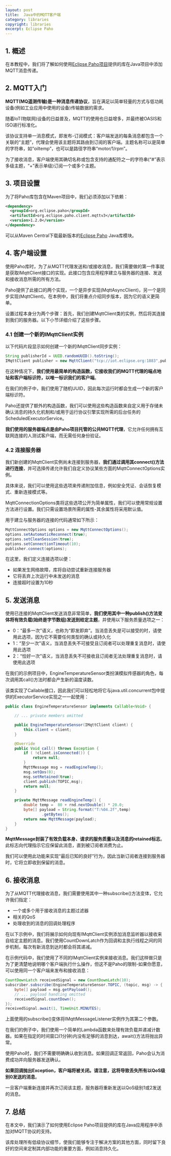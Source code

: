 ```yaml
---
layout: post
title:  Java中的MQTT客户端
category: libraries
copyright: libraries
excerpt: Eclipse Paho
---
```


## 1. 概述

在本教程中，我们将了解如何使用[Eclipse Paho项目](https://www.eclipse.org/paho/)提供的库在Java项目中添加MQTT消息传递。

## 2. MQTT入门

**MQTT(MQ遥测传输)是一种消息传递协议**，旨在满足以简单轻量的方式与低功耗设备(例如工业应用中使用的设备)传输数据的需求。

随着IoT(物联网)设备的日益普及，MQTT的使用也日益增多，并最终被OASIS和ISO进行标准化。

该协议支持单一消息模式，即发布-订阅模式：客户端发送的每条消息都包含一个关联的“主题”，代理会使用该主题将其路由到订阅的客户端。主题名称可以是简单的字符串，如“oiltemp”，也可以是路径字符串“motor/1/rpm”。

为了接收消息，客户端使用其确切名称或包含支持的通配符之一的字符串(“#”表示多级主题，“+”表示单级)订阅一个或多个主题。

## 3. 项目设置

为了将Paho库包含在Maven项目中，我们必须添加以下依赖：

```xml
<dependency>
  <groupId>org.eclipse.paho</groupId>
  <artifactId>org.eclipse.paho.client.mqttv3</artifactId>
  <version>1.2.0</version>
</dependency>
```

 可以从Maven Central下载最新版本的[Eclipse Paho](https://mvnrepository.com/artifact/org.eclipse.paho/org.eclipse.paho.client.mqttv3) Java库模块。

## 4. 客户端设置

使用Paho库时，为了从MQTT代理发送和/或接收消息，我们需要做的第一件事就是获取IMqttClient接口的实现。此接口包含应用程序建立与服务器的连接、发送和接收消息所需的所有方法。

Paho提供了此接口的两个实现，一个是异步实现(MqttAsyncClient)，另一个是同步实现(MqttClient)。在本例中，我们将重点介绍同步版本，因为它的语义更简单。

设置过程本身分为两个步骤：首先，我们创建MqttClient类的实例，然后将其连接到我们的服务器。以下小节详细介绍了这些步骤。

### 4.1 创建一个新的IMqttClient实例

以下代码片段显示如何创建一个新的IMqttClient同步实例：

```java
String publisherId = UUID.randomUUID().toString();
IMqttClient publisher = new MqttClient("tcp://iot.eclipse.org:1883",publisherId);
```

在这种情况下，**我们使用最简单的构造函数，它接收我们的MQTT代理的端点地址和客户端标识符，以唯一标识我们的客户端**。

在我们的例子中，我们使用了随机UUID，因此每次运行时都会生成一个新的客户端标识符。

Paho还提供了额外的构造函数，我们可以使用这些构造函数来自定义用于存储未确认消息的持久化机制和/或用于运行协议引擎实现所需的后台任务的ScheduledExecutorService。

**我们使用的服务器端点是由Paho项目托管的公共MQTT代理**，它允许任何拥有互联网连接的人测试客户端，而无需任何身份验证。

### 4.2 连接服务器

我们新创建的MqttClient实例尚未连接到服务器，**我们通过调用其connect()方法进行连接**，并可选择传递允许我们自定义协议某些方面的MqttConnectOptions实例。

具体来说，我们可以使用这些选项来传递附加信息，例如安全凭证、会话恢复模式、重新连接模式等。

MqttConnectionOptions类将这些选项公开为简单属性，我们可以使用常规设置方法进行设置。我们只需设置场景所需的属性-其余属性将采用默认值。

用于建立与服务器的连接的代码通常如下所示：

```java
MqttConnectOptions options = new MqttConnectOptions();
options.setAutomaticReconnect(true);
options.setCleanSession(true);
options.setConnectionTimeout(10);
publisher.connect(options);
```

在这里，我们定义连接选项以便：

- 如果发生网络故障，库将自动尝试重新连接服务器
- 它将丢弃上次运行中未发送的消息
- 连接超时设置为10秒

## 5. 发送消息

使用已连接的MqttClient发送消息非常简单，**我们使用其中一种publish()方法变体将有效负载(始终是字节数组)发送到给定主题**，并使用以下服务质量选项之一：

- 0：“最多一次”语义，也称为“即发即弃”。当消息丢失是可以接受的时，请使用此选项，因为它不需要任何类型的确认或持久化
- 1：“至少一次”语义，当消息丢失不可接受且订阅者可以处理重复消息时，请使用此选项
- 2：“恰好一次”语义，当消息丢失不可接收且订阅者无法处理重复消息时，请使用此选项

在我们的示例项目中，EngineTemperatureSensor类扮演模拟传感器的角色，每次调用其call()方法时都会产生新的温度读数。

该类实现了Callable接口，因此我们可以轻松地将它与java.util.concurrent包中提供的ExecutorService实现之一一起使用：

```java
public class EngineTemperatureSensor implements Callable<Void> {

    // ... private members omitted

    public EngineTemperatureSensor(IMqttClient client) {
        this.client = client;
    }

    @Override
    public Void call() throws Exception {
        if ( !client.isConnected()) {
            return null;
        }
        MqttMessage msg = readEngineTemp();
        msg.setQos(0);
        msg.setRetained(true);
        client.publish(TOPIC,msg);
        return null;
    }

    private MqttMessage readEngineTemp() {
        double temp =  80 + rnd.nextDouble() * 20.0;
        byte[] payload = String.format("T:%04.2f",temp)
                .getBytes();
        return new MqttMessage(payload);
    }
}
```

**MqttMessage封装了有效负载本身、请求的服务质量以及消息的retained标志**。此标志向代理指示它应保留此消息，直到被订阅者消费为止。

我们可以使用此功能来实现“最后已知的良好”行为，因此当新订阅者连接到服务器时，它将立即收到保留的消息。

## 6. 接收消息

为了从MQTT代理接收消息，我们需要使用其中一种subscribe()方法变体，它允许我们指定：

- 一个或多个用于接收消息的主题过滤器
- 相关的QoS
- 处理收到的消息的回调处理程序

在以下示例中，我们将展示如何向现有IMqttClient实例添加消息监听器以接收来自给定主题的消息。我们使用CountDownLatch作为回调和主执行线程之间的同步机制，每次有新消息到达时都会将其递减。

在示例代码中，我们使用了不同的IMqttClient实例来接收消息。我们这样做只是为了更清楚地说明哪个客户端执行什么操作，但这不是Paho的限制-如果你愿意，可以使用同一个客户端来发布和接收消息：

```java
CountDownLatch receivedSignal = new CountDownLatch(10);
subscriber.subscribe(EngineTemperatureSensor.TOPIC, (topic, msg) -> {
    byte[] payload = msg.getPayload();
    // ... payload handling omitted
    receivedSignal.countDown();
});    
receivedSignal.await(1, TimeUnit.MINUTES);
```

上面使用的subscribe()变体将IMqttMessageListener实例作为其第二个参数。

在我们的例子中，我们使用一个简单的Lambda函数来处理有效负载并递减计数器。如果在指定的时间窗口(1分钟)内没有足够的消息到达，await()方法将抛出异常。

使用Paho时，我们不需要明确确认收到消息。如果回调正常返回，Paho会认为消费成功并向服务器发送确认。

**如果回调抛出Exception，客户端将被关闭。请注意，这将导致丢失所有以QoS级别0发送的消息**。

一旦客户端重新连接并再次订阅该主题，服务器将重新发送以QoS级别1或2发送的消息。

## 7. 总结

在本文中，我们演示了如何使用Eclipse Paho项目提供的库在Java应用程序中添加对MQTT协议的支持。

该库处理所有低级协议细节，使我们能够专注于解决方案的其他方面，同时留下良好的空间来定制其内部功能的重要方面，例如消息持久化。